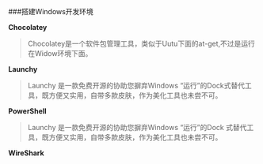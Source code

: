 ###搭建Windows开发环境

**Chocolatey**

> Chocolatey是一个软件包管理工具，类似于Uutu下面的at-get,不过是运行在Widow环境下面。

**Launchy** 

> Launchy 是一款免费开源的协助您摒弃Windows “运行”的Dock式替代工具，既方便又实用，自带多款皮肤，作为美化工具也未尝不可。

**PowerShell**

> Launchy 是一款免费开源的协助您摒弃Windows “运行”的Dock 式替代工具，既方便又实用，自带多款皮肤，作为美化工具也未尝不可。

**WireShark**

